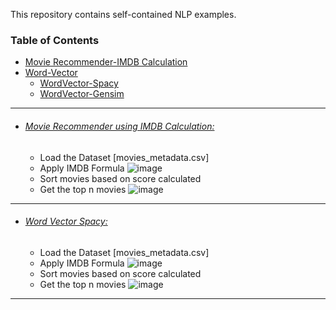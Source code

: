 This repository contains self-contained NLP examples.

### Table of Contents
  - <a href='#movie-recommender-using-imdb-calculation'>Movie Recommender-IMDB Calculation</a> 
  - <a href='#word-vector'>Word-Vector</a> 
      - <a href='#word-vector-spacy'>WordVector-Spacy</a> 
      - <a href='#word-vector-gensim'>WordVector-Gensim</a>
  
<hr>
 
- ###### [Movie Recommender using IMDB Calculation:](https://github.com/rahulvaish/RecommendationSystems-Python/blob/RecommendationSystems/MovieRecommender-IMDB.ipynb)
  * Load the Dataset [movies_metadata.csv]
  * Apply IMDB Formula
  ![image](https://user-images.githubusercontent.com/689226/50198368-53956c00-0371-11e9-9fc4-e5c082c351af.png)
  * Sort movies based on score calculated 
  * Get the top n movies
  ![image](https://user-images.githubusercontent.com/689226/50198225-a6baef00-0370-11e9-8a19-5e33f59090f8.png)

    
 <hr>
 
- ###### [Word Vector Spacy:](https://github.com/rahulvaish/RecommendationSystems-Python/blob/RecommendationSystems/MovieRecommender-IMDB.ipynb)
  * Load the Dataset [movies_metadata.csv]
  * Apply IMDB Formula
  ![image](https://user-images.githubusercontent.com/689226/50198368-53956c00-0371-11e9-9fc4-e5c082c351af.png)
  * Sort movies based on score calculated 
  * Get the top n movies
  ![image](https://user-images.githubusercontent.com/689226/50198225-a6baef00-0370-11e9-8a19-5e33f59090f8.png)

    
 <hr>

